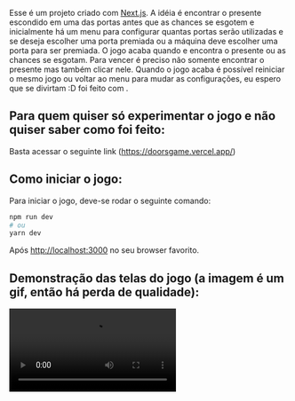 Esse é um projeto criado com [Next.js](https://nextjs.org/).
A idéia é encontrar o presente escondido em uma das portas antes que as chances se esgotem e inicialmente há
um menu para configurar quantas portas serão utilizadas e se deseja escolher uma porta premiada ou a máquina deve escolher uma porta para ser premiada. 
O jogo acaba quando e encontra o presente ou as chances se esgotam.
Para vencer é preciso não somente encontrar o presente mas também clicar nele.
Quando o jogo acaba é possível reiniciar o mesmo jogo ou voltar ao menu para mudar as configurações, eu espero
que se divirtam :D foi feito com .

## Para quem quiser só experimentar o jogo e não quiser saber como foi feito:
Basta acessar o seguinte link (https://doorsgame.vercel.app/)

## Como iniciar o jogo:

Para iniciar o jogo, deve-se rodar o seguinte comando:

```bash
npm run dev
# ou
yarn dev
```

Após [http://localhost:3000](http://localhost:3000) no seu browser favorito.

## Demonstração das telas do jogo (a imagem é um gif, então há perda de qualidade):

![demonstration](https://github.com/thalesor/doors-game/blob/main/doorsgame_video.webm)
